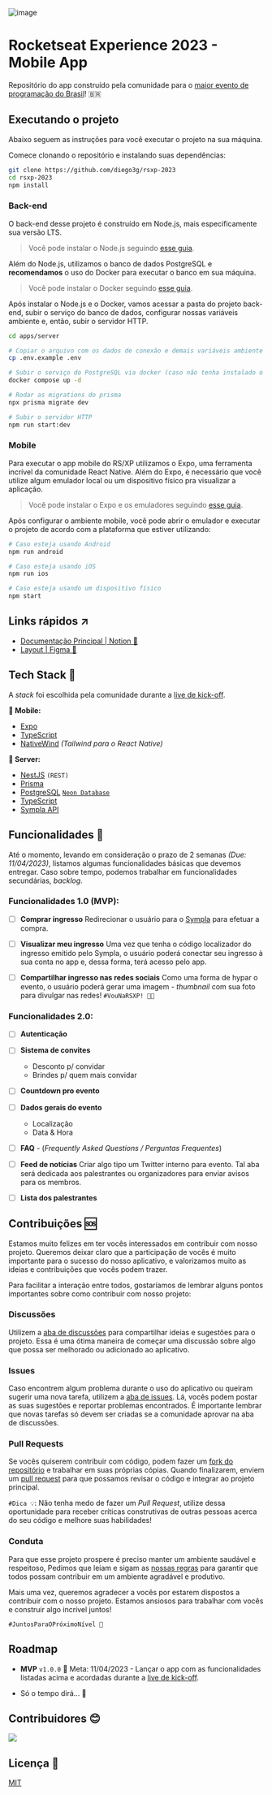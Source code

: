 ![image](https://user-images.githubusercontent.com/50504050/228393842-d5ebe930-d3ae-4fc8-a18a-f1d91a2b98e2.png)

# Rocketseat Experience 2023 - Mobile App

Repositório do app construído pela comunidade para o [maior evento de programação do Brasil](https://www.rocketseat.com.br/eventos/rsxp)! :brazil:

## Executando o projeto

Abaixo seguem as instruções para você executar o projeto na sua máquina.

Comece clonando o repositório e instalando suas dependências:

```sh
git clone https://github.com/diego3g/rsxp-2023
cd rsxp-2023
npm install
```

### Back-end

O back-end desse projeto é construído em Node.js, mais especificamente sua versão LTS. 

> Você pode instalar o Node.js seguindo [esse guia](https://efficient-sloth-d85.notion.site/Instalando-o-Node-js-d40fdabe8f0a491eb33b85da93d90a2f).

Além do Node.js, utilizamos o banco de dados PostgreSQL e **recomendamos** o uso do Docker para executar o banco em sua máquina.

> Você pode instalar o Docker seguindo [esse guia](https://efficient-sloth-d85.notion.site/Instalando-o-Docker-6290d9994b0b4555a153576a1d97bee2).

Após instalar o Node.js e o Docker, vamos acessar a pasta do projeto back-end, subir o serviço do banco de dados, configurar nossas variáveis ambiente e, então, subir o servidor HTTP.

```sh
cd apps/server

# Copiar o arquivo com os dados de conexão e demais variáveis ambiente
cp .env.example .env

# Subir o serviço do PostgreSQL via docker (caso não tenha instalado o PostgreSQL em seu computador)
docker compose up -d

# Rodar as migrations do prisma
npx prisma migrate dev

# Subir o servidor HTTP
npm run start:dev
```

### Mobile

Para executar o app mobile do RS/XP utilizamos o Expo, uma ferramenta incrível da comunidade React Native. Além do Expo, é necessário que você utilize algum emulador local ou um dispositivo físico pra visualizar a aplicação.

> Você pode instalar o Expo e os emuladores seguindo [esse guia](https://react-native.rocketseat.dev/).

Após configurar o ambiente mobile, você pode abrir o emulador e executar o projeto de acordo com a plataforma que estiver utilizando:

```sh
# Caso esteja usando Android
npm run android

# Caso esteja usando iOS
npm run ios

# Caso esteja usando um dispositivo físico
npm start
```
 
## Links rápidos ↗

- [Documentação Principal | Notion 📖](https://rsxp-2023.notion.site/App-Mobile-d98e3a215a604a8192b8aa99d7887708)
- [Layout | Figma 🎨](https://www.figma.com/file/mSZqH7CG5fXBO0jsHMyMts/RS%2FXP-23-App?node-id=0%3A1&t=VZ191dsu8YEtsdFX-1)

## Tech Stack 💜

A _stack_ foi escolhida pela comunidade durante a [live de kick-off](https://www.youtube.com/watch?v=dDO0YKuHABY).

**📱 Mobile:**

- [Expo](https://github.com/expo/expo)
- [TypeScript](https://github.com/microsoft/TypeScript)
- [NativeWind](https://github.com/marklawlor/nativewind) _(Tailwind para o React Native)_

**🏧 Server:**

- [NestJS](https://github.com/nestjs/nest) `(REST)`
- [Prisma](https://github.com/prisma/prisma)
- [PostgreSQL](https://github.com/postgres) [`Neon Database`](http://neon.tech/)
- [TypeScript](https://github.com/microsoft/TypeScript)
- [Sympla API](https://www.sympla.com.br/api-doc/index.html)

## Funcionalidades 🚀

Até o momento, levando em consideração o prazo de 2 semanas _(Due: 11/04/2023)_, listamos algumas funcionalidades básicas que devemos entregar. Caso sobre tempo, podemos trabalhar em funcionalidades secundárias, _backlog_.

### Funcionalidades 1.0 (MVP):

- [ ] **Comprar ingresso**
      Redirecionar o usuário para o [Sympla](https://www.sympla.com.br/) para efetuar a compra.

- [ ] **Visualizar meu ingresso**
      Uma vez que tenha o código localizador do ingresso emitido pelo Sympla, o usuário poderá conectar seu ingresso à sua conta no app e, dessa forma, terá acesso pelo app.

- [ ] **Compartilhar ingresso nas redes sociais**
      Como uma forma de hypar o evento, o usuário poderá gerar uma imagem - _thumbnail_ com sua foto para divulgar nas redes! `#VouNaRSXP! 🚀💜`

### Funcionalidades 2.0:

- [ ] **Autenticação**
- [ ] **Sistema de convites**
  - Desconto p/ convidar
  - Brindes p/ quem mais convidar
- [ ] **Countdown pro evento**
- [ ] **Dados gerais do evento**
  - Localização
  - Data & Hora
- [ ] **FAQ** - (_Frequently Asked Questions / Perguntas Frequentes_)

- [ ] **Feed de notícias**
      Criar algo tipo um Twitter interno para evento. Tal aba será dedicada aos palestrantes ou organizadores para enviar avisos para os membros.

- [ ] **Lista dos palestrantes**

## Contribuições 🆘

Estamos muito felizes em ter vocês interessados em contribuir com nosso projeto. Queremos deixar claro que a participação de vocês é muito importante para o sucesso do nosso aplicativo, e valorizamos muito as ideias e contribuições que vocês podem trazer.

Para facilitar a interação entre todos, gostaríamos de lembrar alguns pontos importantes sobre como contribuir com nosso projeto:

### Discussões

Utilizem a [aba de discussões](https://github.com/diego3g/rsxp-2023/discussions) para compartilhar ideias e sugestões para o projeto. Essa é uma ótima maneira de começar uma discussão sobre algo que possa ser melhorado ou adicionado ao aplicativo.

### Issues

Caso encontrem algum problema durante o uso do aplicativo ou queiram sugerir uma nova tarefa, utilizem a [aba de issues](https://github.com/diego3g/rsxp-2023/issues). Lá, vocês podem postar as suas sugestões e reportar problemas encontrados. É importante lembrar que novas tarefas só devem ser criadas se a comunidade aprovar na aba de discussões.

### Pull Requests

Se vocês quiserem contribuir com código, podem fazer um [fork do repositório](https://github.com/diego3g/rsxp-2023/fork) e trabalhar em suas próprias cópias. Quando finalizarem, enviem um [pull request](https://github.com/diego3g/rsxp-2023/pulls) para que possamos revisar o código e integrar ao projeto principal.

`#Dica 💡`: Não tenha medo de fazer um _Pull Request_, utilize dessa oportunidade para receber críticas construtivas de outras pessoas acerca do seu código e melhore suas habilidades!

### Conduta

Para que esse projeto prospere é preciso manter um ambiente saudável e respeitoso, Pedimos que leiam e sigam as [nossas regras](https://discord.com/channels/327861810768117763/804506874362986507) para garantir que todos possam contribuir em um ambiente agradável e produtivo.

Mais uma vez, queremos agradecer a vocês por estarem dispostos a contribuir com o nosso projeto. Estamos ansiosos para trabalhar com vocês e construir algo incrível juntos!

`#JuntosParaOPróximoNível 🚀`

## Roadmap

- **MVP** `v1.0.0` 📅 Meta: 11/04/2023 - Lançar o app com as funcionalidades listadas acima e acordadas durante a [live de kick-off](https://www.youtube.com/watch?v=dDO0YKuHABY).

- Só o tempo dirá... 👀

## Contribuidores 😊

<a href="https://github.com/diego3g/rsxp-2023/graphs/contributors">
  <img src="https://contrib.rocks/image?repo=diego3g/rsxp-2023" />
</a>

## Licença 📃

[MIT](https://github.com/diego3g/rsxp-2023/blob/main/LICENSE)
